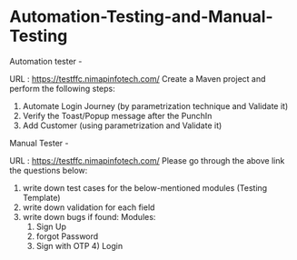 # Automation-Testing-and-Manual-Testing

Automation tester -

URL : https://testffc.nimapinfotech.com/
Create a Maven project and perform the following steps:
1) Automate Login Journey (by parametrization technique and Validate it)
2) Verify the Toast/Popup message after the PunchIn
3) Add Customer (using parametrization and Validate it)

Manual Tester -

URL : https://testffc.nimapinfotech.com/
Please go through the above link the questions below:
1. write down test cases for the below-mentioned modules (Testing Template)
2. write down validation for each field 
3. write down bugs if found:
   Modules:
    1) Sign Up
    2) forgot Password
    3) Sign with OTP
    4) Login
